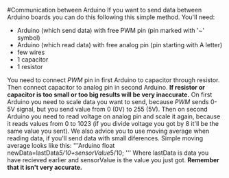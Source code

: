 #Communication between Arduino
If you want to send data between Arduino boards you can do this following this simple method.
You'll need:

* Arduino (which send data) with free PWM pin (pin marked with '~' symbol)
* Arduino (which read data) with free analog pin (pin starting with A letter)
* few wires
* 1 capacitor
* 1 resistor

You need to connect *PWM* pin in first Arduino to capacitor through resistor. Then connect capacitor to analog pin in second Arduino.
**If resistor or capacitor is too small or too big results will be very inaccurate.**
On first Arduino you need to scale data you want to send, because *PWM* sends 0-5V signal, but you send value from 0 (0V) to 255 (5V).
Then on second Arduino you need to read voltage on analog pin and scale it again, because it reads values from 0 to 1023
(if you divide voltage you got by 8 it'll be the same value you sent).
We also advice you to use moving average when reading data, if you'll send data with small diferences.
Simple moving average looks like this:
'''Arduino
float newData=lastData*5/10+sensorValue*5/10;
'''
Where lastData is data you have recieved earlier and sensorValue is the value you just got.
**Remember that it isn't very accurate.**